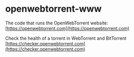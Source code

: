 # openwebtorrent-www

The code that runs the OpenWebTorrent website: [https://openwebtorrent.com](https://openwebtorrent.com)

Check the health of a torrent in WebTorrent and BitTorrent [https://checker.openwebtorrent.com](https://checker.openwebtorrent.com)
